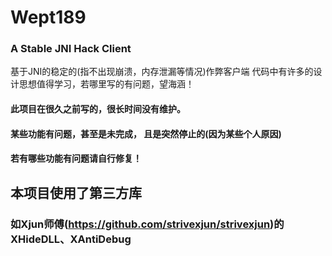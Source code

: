 # Wept189
### A Stable JNI Hack Client
基于JNI的稳定的(指不出现崩溃，内存泄漏等情况)作弊客户端
代码中有许多的设计思想值得学习，若哪里写的有问题，望海涵！
#### 此项目在很久之前写的，很长时间没有维护。
#### 某些功能有问题，甚至是未完成， 且是突然停止的(因为某些个人原因)
#### 若有哪些功能有问题请自行修复！

## 本项目使用了第三方库
### 如Xjun师傅(https://github.com/strivexjun/strivexjun)的XHideDLL、XAntiDebug
